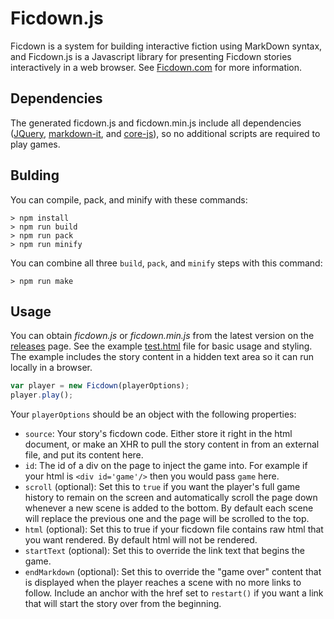# Ficdown.js

Ficdown is a system for building interactive fiction using MarkDown syntax, and Ficdown.js is a Javascript library for presenting Ficdown stories interactively in a web browser. See [Ficdown.com](http://www.ficdown.com/) for more information.

## Dependencies

The generated ficdown.js and ficdown.min.js include all dependencies ([JQuery](https://jquery.com), [markdown-it](https://github.com/markdown-it/markdown-it), and [core-js](https://github.com/zloirock/core-js)), so no additional scripts are required to play games.

## Bulding

You can compile, pack, and minify with these commands:

```
> npm install
> npm run build
> npm run pack
> npm run minify
```

You can combine all three `build`, `pack`, and `minify` steps with this command:

```
> npm run make
```

## Usage

You can obtain *ficdown.js* or *ficdown.min.js* from the latest version on the [releases](https://github.com/rudism/Ficdown.js/releases) page. See the example [test.html](https://github.com/rudism/Ficdown.js/blob/master/test.html) file for basic usage and styling. The example includes the story content in a hidden text area so it can run locally in a browser.

```javascript
var player = new Ficdown(playerOptions);
player.play();
```

Your `playerOptions` should be an object with the following properties:

- `source`: Your story's ficdown code. Either store it right in the html document, or make an XHR to pull the story content in from an external file, and put its content here.
- `id`: The id of a div on the page to inject the game into. For example if your html is `<div id='game'/>` then you would pass `game` here.
- `scroll` (optional): Set this to `true` if you want the player's full game history to remain on the screen and automatically scroll the page down whenever a new scene is added to the bottom. By default each scene will replace the previous one and the page will be scrolled to the top.
- `html` (optional): Set this to true if your ficdown file contains raw html that you want rendered. By default html will not be rendered.
- `startText` (optional): Set this to override the link text that begins the game.
- `endMarkdown` (optional): Set this to override the "game over" content that is displayed when the player reaches a scene with no more links to follow. Include an anchor with the href set to `restart()` if you want a link that will start the story over from the beginning.
